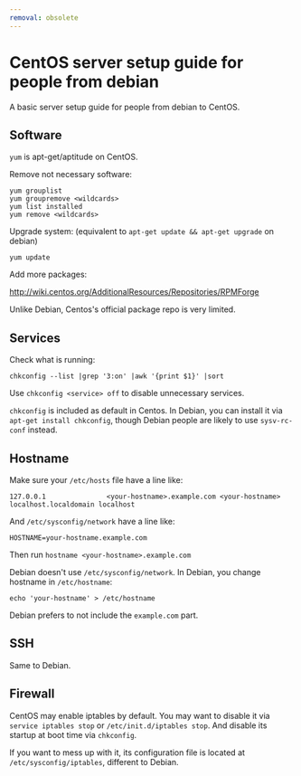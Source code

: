 ```yaml
---
removal: obsolete
---
```


# CentOS server setup guide for people from debian

A basic server setup guide for people from debian to CentOS.

## Software

`yum` is apt-get/aptitude on CentOS.

Remove not necessary software:

    yum grouplist
    yum groupremove <wildcards>
    yum list installed
    yum remove <wildcards>

Upgrade system: (equivalent to `apt-get update && apt-get upgrade` on debian)

    yum update

Add more packages:

http://wiki.centos.org/AdditionalResources/Repositories/RPMForge

Unlike Debian, Centos's official package repo is very limited.

## Services

Check what is running:

    chkconfig --list |grep '3:on' |awk '{print $1}' |sort

Use `chkconfig <service> off` to disable unnecessary services.

`chkconfig` is included as default in Centos.
In Debian, you can install it via `apt-get install chkconfig`,
though Debian people are likely to use `sysv-rc-conf` instead.

## Hostname

Make sure your `/etc/hosts` file have a line like:

    127.0.0.1               <your-hostname>.example.com <your-hostname> localhost.localdomain localhost

And `/etc/sysconfig/network` have a line like:

    HOSTNAME=your-hostname.example.com

Then run `hostname <your-hostname>.example.com`

Debian doesn't use `/etc/sysconfig/network`.
In Debian, you change hostname in `/etc/hostname`:

    echo 'your-hostname' > /etc/hostname

Debian prefers to not include the `example.com` part.

## SSH

Same to Debian.

## Firewall

CentOS may enable iptables by default.
You may want to disable it via `service iptables stop`
or `/etc/init.d/iptables stop`.
And disable its startup at boot time via `chkconfig`.

If you want to mess up with it, its configuration file is located at
`/etc/sysconfig/iptables`, different to Debian.
